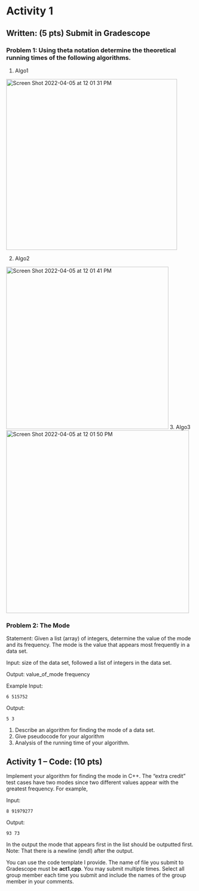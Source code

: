 # Activity 1
## Written: (5 pts) Submit in Gradescope
### Problem 1: Using theta notation determine the theoretical running times of the following algorithms.

1. Algo1

<img width="457" alt="Screen Shot 2022-04-05 at 12 01 31 PM" src="https://user-images.githubusercontent.com/25465133/161830197-08b9707a-c063-4038-98b7-4b8532a52c18.png">

2. Algo2
<img width="434" alt="Screen Shot 2022-04-05 at 12 01 41 PM" src="https://user-images.githubusercontent.com/25465133/161830411-e437b3f6-8250-4f12-8471-cd78658b49cb.png">
3. Algo3
<img width="489" alt="Screen Shot 2022-04-05 at 12 01 50 PM" src="https://user-images.githubusercontent.com/25465133/161830418-8aa29245-118b-4dd7-8a9b-6e12c30bb189.png">

### Problem 2: The Mode
Statement: Given a list (array) of integers, determine the value of the mode and its frequency. The mode is the value that appears most frequently in a data set.

Input: size of the data set, followed a list of integers in the data set.

Output: value_of_mode frequency

Example
Input:
```
6 515752
```

Output:
```
5 3
```

1. Describe an algorithm for finding the mode of a data set.
2. Give pseudocode for your algorithm
3. Analysis of the running time of your algorithm.

## Activity 1 – Code: (10 pts)
Implement your algorithm for finding the mode in C++. The “extra credit” test cases have two modes since two different values appear with the greatest frequency. For example,

Input:
```
8 91979277
```

Output:
```
93 73
```
In the output the mode that appears first in the list should be outputted first. Note: That there is a newline (endl) after the output.

You can use the code template I provide. The name of file you submit to Gradescope must be **act1.cpp**. You may submit multiple times. Select all group member each time you submit and include the names of the group member in your comments.
